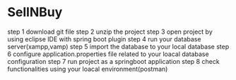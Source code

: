 # SellNBuy

step 1 download git file
step 2 unzip the project
step 3 open project by using eclipse IDE with spring boot plugin
step 4 run your database server(xampp,vamp)
step 5 import the database to your local database
step 6 configure application.properties file related to your loacal database configuration
step 7 run project as a springboot application
step 8  check functionalities using your loacal environment(postman)
